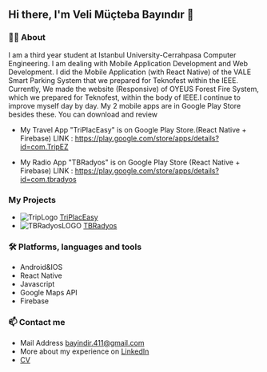 ## Hi there, I'm Veli Müçteba Bayındır 👋

### 🙋‍♂️ About

I am a third year student at Istanbul University-Cerrahpasa Computer Engineering. I am dealing with Mobile Application Development and Web Development.
I did the Mobile Application (with React Native) of the VALE Smart Parking System that we prepared for Teknofest within the IEEE. Currently, We made the website (Responsive) of OYEUS Forest Fire System, which we prepared for Teknofest, within the body of IEEE.I continue to improve myself day by day. 
My 2 mobile apps are in Google Play Store besides these. You can download and review

- My Travel App "TriPlacEasy" is on Google Play Store.(React Native + Firebase)
LINK : https://play.google.com/store/apps/details?id=com.TripEZ

- My Radio App "TBRadyos" is on Google Play Store (React Native + Firebase)
LINK : https://play.google.com/store/apps/details?id=com.tbradyos

### My Projects
- ![TripLogo](https://user-images.githubusercontent.com/57766774/169895276-31fbc45c-ae3c-4bbb-bbee-6b511efe21cd.png)  [TriPlacEasy](https://github.com/thebyndr/TriPlacEasy-TripApp)
- ![TBRadyosLOGO](https://user-images.githubusercontent.com/57766774/169895450-4678cd18-1e85-44f1-8a89-718a15a43926.PNG)
[TBRadyos](https://github.com/thebyndr/TriPlacEasy-TripApp)
### 🛠 Platforms, languages and tools
- Android&IOS
- React Native
- Javascript
- Google Maps API
- Firebase



### 📫 Contact me
- Mail Address bayindir.411@gmail.com
- More about my experience on [LinkedIn](https://www.linkedin.com/in/veli-mucteba-bayindir/)
- [CV](https://github.com/thebyndr/thebyndr/files/8757600/CV.pdf)
